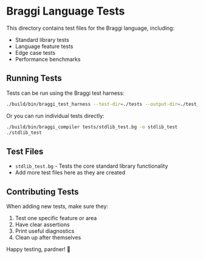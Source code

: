 # Braggi Language Tests

This directory contains test files for the Braggi language, including:

- Standard library tests
- Language feature tests
- Edge case tests
- Performance benchmarks

## Running Tests

Tests can be run using the Braggi test harness:

```bash
./build/bin/braggi_test_harness --test-dir=./tests --output-dir=./test_output
```

Or you can run individual tests directly:

```bash
./build/bin/braggi_compiler tests/stdlib_test.bg -o stdlib_test
./stdlib_test
```

## Test Files

- `stdlib_test.bg` - Tests the core standard library functionality
- Add more test files here as they are created

## Contributing Tests

When adding new tests, make sure they:
1. Test one specific feature or area
2. Have clear assertions
3. Print useful diagnostics
4. Clean up after themselves

Happy testing, pardner! 🤠 